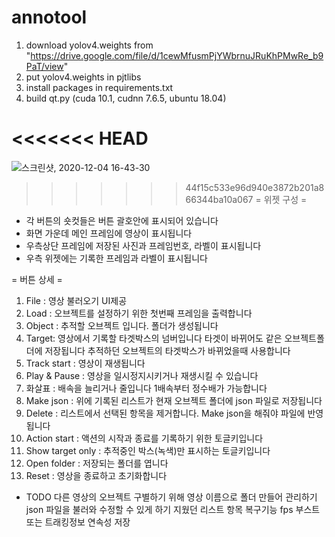 # annotool
1. download yolov4.weights from "https://drive.google.com/file/d/1cewMfusmPjYWbrnuJRuKhPMwRe_b9PaT/view"
2. put yolov4.weights in pjtlibs
3. install packages in requirements.txt
4. build qt.py (cuda 10.1, cudnn 7.6.5, ubuntu 18.04)

<<<<<<< HEAD
=======
![스크린샷, 2020-12-04 16-43-30](https://user-images.githubusercontent.com/70502705/101143621-81594580-365a-11eb-9bcf-f81cfa04b7a7.png)

>>>>>>> 44f15c533e96d940e3872b201a866344ba10a067
= 위젯 구성 =
* 각 버튼의 숏컷들은 버튼 괄호안에 표시되어 있습니다
* 화면 가운데 메인 프레임에 영상이 표시됩니다
* 우측상단 프레임에 저장된 사진과 프레임번호, 라벨이 표시됩니다
* 우측 위젯에는 기록한 프레임과 라벨이 표시됩니다

= 버튼 상세 =
1) File : 영상 불러오기 UI제공
2) Load : 오브젝트를 설정하기 위한 첫번째 프레임을 출력합니다
3) Object : 추적할 오브젝트 입니다. 폴더가 생성됩니다
4) Target: 영상에서 기록할 타겟박스의 넘버입니다 타겟이 바뀌어도 같은 오브젝트폴더에 저장됩니다
추적하던 오브젝트의 타겟박스가 바뀌었을때 사용합니다
5) Track start : 영상이 재생됩니다
6) Play & Pause : 영상을 일시정지시키거나 재생시킬 수 있습니다
7) 화살표 : 배속을 늘리거나 줄입니다 1배속부터 정수배가 가능합니다
8) Make json : 위에 기록된 리스트가 현재 오브젝트 폴더에 json 파일로 저장됩니다
9) Delete : 리스트에서 선택된 항목을 제거합니다. Make json을 해줘야 파일에 반영됩니다
10) Action start : 액션의 시작과 종료를 기록하기 위한 토글키입니다
11) Show target only : 추적중인 박스(녹색)만 표시하는 토글키입니다
12) Open folder : 저장되는 폴더를 엽니다
13) Reset : 영상을 종료하고 초기화합니다


* TODO 
다른 영상의 오브젝트 구별하기 위해 영상 이름으로 폴더 만들어 관리하기
json 파일을 불러와 수정할 수 있게 하기
지웠던 리스트 항목 복구기능
fps 부스트 또는 트래킹정보 연속성 저장
